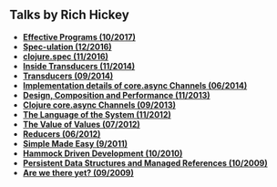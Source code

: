 Talks by Rich Hickey
--------------------

* **[Effective Programs (10/2017)](EffectivePrograms.md)**
* **[Spec-ulation (12/2016)](Spec_ulation.md)**
* **[clojure.spec (11/2016)](ClojureSpec.md)**
* **[Inside Transducers (11/2014)](InsideTransducers.md)**
* **[Transducers (09/2014)](Transducers.md)**
* **[Implementation details of core.async Channels (06/2014)](ImplementationDetails.md)**
* **[Design, Composition and Performance (11/2013)](DesignCompositionPerformance.md)**
* **[Clojure core.async Channels (09/2013)](CoreAsync.md)**
* **[The Language of the System (11/2012)](LanguageSystem.md)**
* **[The Value of Values (07/2012)](ValueOfValues.md)**
* **[Reducers (06/2012)](Reducers.md)**
* **[Simple Made Easy (9/2011)](SimpleMadeEasy.md)**
* **[Hammock Driven Development (10/2010)](HammockDrivenDev.md)**
* **[Persistent Data Structures and Managed References (10/2009)](PersistentDataStructure.md)**
* **[Are we there yet? (09/2009)](AreWeThereYet.md)**
